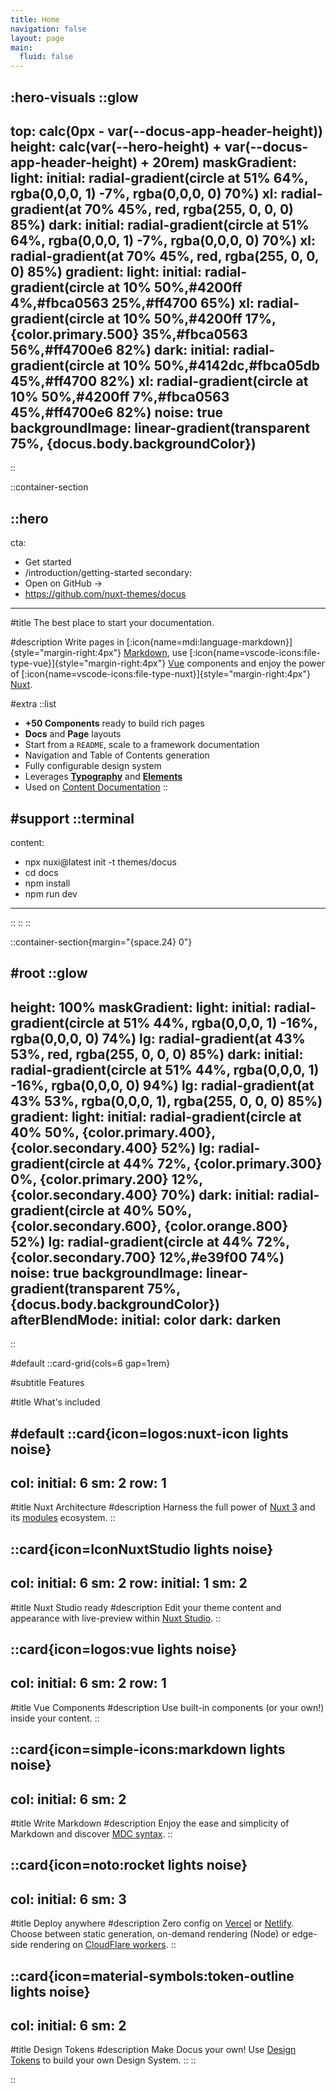 ```yaml
---
title: Home
navigation: false
layout: page
main:
  fluid: false
---
```


:hero-visuals
::glow
---
top: calc(0px - var(--docus-app-header-height))
height: calc(var(--hero-height) + var(--docus-app-header-height) + 20rem) 
maskGradient: 
  light: 
    initial: radial-gradient(circle at 51% 64%, rgba(0,0,0, 1) -7%, rgba(0,0,0, 0) 70%)
    xl: radial-gradient(at 70% 45%, red, rgba(255, 0, 0, 0) 85%)
  dark: 
    initial: radial-gradient(circle at 51% 64%, rgba(0,0,0, 1) -7%, rgba(0,0,0, 0) 70%)
    xl: radial-gradient(at 70% 45%, red, rgba(255, 0, 0, 0) 85%)
gradient:
  light:
    initial: radial-gradient(circle at 10% 50%,#4200ff 4%,#fbca0563 25%,#ff4700 65%)
    xl: radial-gradient(circle at 10% 50%,#4200ff 17%, {color.primary.500} 35%,#fbca0563 56%,#ff4700e6 82%)
  dark:
    initial: radial-gradient(circle at 10% 50%,#4142dc,#fbca05db 45%,#ff4700 82%)
    xl: radial-gradient(circle at 10% 50%,#4200ff 7%,#fbca0563 45%,#ff4700e6 82%)
noise: true
backgroundImage: linear-gradient(transparent 75%, {docus.body.backgroundColor})
---
::

::container-section

::hero
---
cta:
  - Get started
  - /introduction/getting-started
secondary:
  - Open on GitHub →
  - https://github.com/nuxt-themes/docus
---

#title
The best place to start your documentation.

#description
Write pages in [:icon{name=mdi:language-markdown}]{style="margin-right:4px"} [Markdown](https://content.nuxtjs.org), use [:icon{name=vscode-icons:file-type-vue}]{style="margin-right:4px"} [Vue](https://vuejs.org) components and enjoy the power of [:icon{name=vscode-icons:file-type-nuxt}]{style="margin-right:4px"} [Nuxt](https://nuxt.com).

#extra
  ::list
  - **+50 Components** ready to build rich pages
  - **Docs** and **Page** layouts
  - Start from a `README`, scale to a framework documentation
  - Navigation and Table of Contents generation
  - Fully configurable design system
  - Leverages [**Typography**](https://typography.nuxt.space/) and [**Elements**](https://elements.nuxt.dev)
  - Used on [Content Documentation](https://content.nuxtjs.org)
  ::

#support
  ::terminal
  ---
  content:
  - npx nuxi@latest init -t themes/docus
  - cd docs
  - npm install
  - npm run dev
  ---
  :: 
::
::

::container-section{margin="{space.24} 0"}

#root
::glow
---
height: 100%
maskGradient: 
  light: 
    initial: radial-gradient(circle at 51% 44%, rgba(0,0,0, 1) -16%, rgba(0,0,0, 0) 74%)
    lg: radial-gradient(at 43% 53%, red, rgba(255, 0, 0, 0) 85%)
  dark: 
    initial: radial-gradient(circle at 51% 44%, rgba(0,0,0, 1) -16%, rgba(0,0,0, 0) 94%)
    lg: radial-gradient(at 43% 53%, rgba(0,0,0, 1), rgba(255, 0, 0, 0) 85%)
gradient:
  light:
    initial: radial-gradient(circle at 40% 50%, {color.primary.400}, {color.secondary.400} 52%)
    lg: radial-gradient(circle at 44% 72%, {color.primary.300} 0%, {color.primary.200} 12%, {color.secondary.400} 70%)
  dark:
    initial: radial-gradient(circle at 40% 50%, {color.secondary.600}, {color.orange.800} 52%)
    lg: radial-gradient(circle at 44% 72%, {color.secondary.700} 12%,#e39f00 74%)
noise: true
backgroundImage: linear-gradient(transparent 75%, {docus.body.backgroundColor})
afterBlendMode: 
  initial: color
  dark: darken
---
::

#default
::card-grid{cols=6 gap=1rem}

#subtitle
Features

#title
What's included

#default
  ::card{icon=logos:nuxt-icon lights noise}
  ---
  col: 
    initial: 6
    sm: 2
  row: 1
  ---
  #title
  Nuxt Architecture
  #description
  Harness the full power of [Nuxt 3](https://v3.nuxtjs.org) and its [modules](https://modules.nuxtjs.org) ecosystem.
  ::

  ::card{icon=IconNuxtStudio lights noise}
  ---
  col: 
    initial: 6
    sm: 2
  row: 
    initial: 1
    sm: 2
  ---
  #title
  Nuxt Studio ready
  #description
  Edit your theme content and appearance with live-preview within [Nuxt Studio](https://nuxt.studio).
  ::

  ::card{icon=logos:vue lights noise}
  ---
  col: 
    initial: 6
    sm: 2
  row: 1
  ---
  #title
  Vue Components
  #description
  Use built-in components (or your own!) inside your content.
  ::

  ::card{icon=simple-icons:markdown lights noise}
  ---
  col: 
    initial: 6
    sm: 2
  ---
  #title
  Write Markdown
  #description
  Enjoy the ease and simplicity of Markdown and discover [MDC syntax](https://content.nuxtjs.org/guide/writing/mdc).
  ::

  ::card{icon=noto:rocket lights noise}
  ---
  col: 
    initial: 6
    sm: 3
  ---
  #title
  Deploy anywhere
  #description
  Zero config on [Vercel](https://vercel.com) or [Netlify](https://netlify.com). Choose between static generation, on-demand rendering (Node) or edge-side rendering on [CloudFlare workers](https://workers.cloudflare.com).
  ::

  ::card{icon=material-symbols:token-outline lights noise}
  ---
  col: 
    initial: 6
    sm: 2
  ---

  #title
  Design Tokens
  #description
  Make Docus your own! Use [Design Tokens](https://pinceau.dev/configuration/design-tokens) to build your own Design System.
  ::
::

::